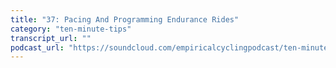 ```yaml
---
title: "37: Pacing And Programming Endurance Rides"
category: "ten-minute-tips"
transcript_url: ""
podcast_url: "https://soundcloud.com/empiricalcyclingpodcast/ten-minute-tips-37-pacing-and-programming-endurance-rides"
---
```

